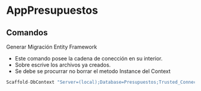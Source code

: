 # AppPresupuestos

## Comandos

Generar Migración Entity Framework

- Este comando posee la cadena de conección en su interior.
- Sobre escrive los archivos ya creados.
- Se debe se procurrar no borrar el metodo Instance del Context

```c#
Scaffold-DbContext "Server=(local);Database=Presupuestos;Trusted_Connection=True;TrustServerCertificate=True;" Microsoft.EntityFrameworkCore.SqlServer -OutputDir Models -Context Context -Namespace Presupuestos -Force
``` 